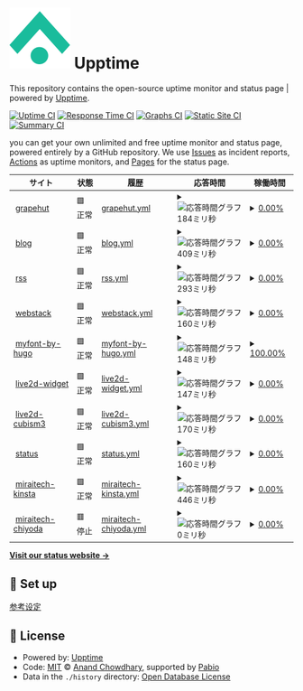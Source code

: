 # ![](assets/upptime-icon.svg) Upptime

This repository contains the open-source uptime monitor and status page | powered by [Upptime](https://github.com/upptime/upptime).

[![Uptime CI](https://github.com/hst1189/upptime/workflows/Uptime%20CI/badge.svg)](https://github.com/hst1189/upptime/actions?query=workflow%3A%22Uptime+CI%22)
[![Response Time CI](https://github.com/hst1189/upptime/workflows/Response%20Time%20CI/badge.svg)](https://github.com/hst1189/upptime/actions?query=workflow%3A%22Response+Time+CI%22)
[![Graphs CI](https://github.com/hst1189/upptime/workflows/Graphs%20CI/badge.svg)](https://github.com/hst1189/upptime/actions?query=workflow%3A%22Graphs+CI%22)
[![Static Site CI](https://github.com/hst1189/upptime/workflows/Static%20Site%20CI/badge.svg)](https://github.com/hst1189/upptime/actions?query=workflow%3A%22Static+Site+CI%22)
[![Summary CI](https://github.com/hst1189/upptime/workflows/Summary%20CI/badge.svg)](https://github.com/hst1189/upptime/actions?query=workflow%3A%22Summary+CI%22)

you can get your own unlimited and free uptime monitor and status page, powered entirely by a GitHub repository. We use [Issues](https://github.com/hst1189/upptime/issues) as incident reports, [Actions](https://github.com/hst1189/upptime/actions) as uptime monitors, and [Pages](https://hst1189.github.io/upptime) for the status page.

<!--start: status pages-->
<!-- This summary is generated by Upptime (https://github.com/upptime/upptime) -->
<!-- Do not edit this manually, your changes will be overwritten -->
<!-- prettier-ignore -->
| サイト | 状態 | 履歴 | 応答時間 | 稼働時間 |
| --- | ------ | ------- | ------------- | ------ |
| <img alt="" src="https://www.grapehut.xyz/images/favicon.svg" height="13"> [grapehut](https://www.grapehut.xyz/) | 🟩 正常 | [grapehut.yml](https://github.com/hst1189/upptime/commits/HEAD/history/grapehut.yml) | <details><summary><img alt="応答時間グラフ" src="./graphs/grapehut/response-time-week.png" height="20"> 184ミリ秒</summary><br><a href="https://status.grapehut.xyz/history/grapehut"><img alt="応答時間 184" src="https://img.shields.io/endpoint?url=https%3A%2F%2Fraw.githubusercontent.com%2Fhst1189%2Fupptime%2FHEAD%2Fapi%2Fgrapehut%2Fresponse-time.json"></a><br><a href="https://status.grapehut.xyz/history/grapehut"><img alt="24時間 応答時間 184" src="https://img.shields.io/endpoint?url=https%3A%2F%2Fraw.githubusercontent.com%2Fhst1189%2Fupptime%2FHEAD%2Fapi%2Fgrapehut%2Fresponse-time-day.json"></a><br><a href="https://status.grapehut.xyz/history/grapehut"><img alt="7日 応答時間 184" src="https://img.shields.io/endpoint?url=https%3A%2F%2Fraw.githubusercontent.com%2Fhst1189%2Fupptime%2FHEAD%2Fapi%2Fgrapehut%2Fresponse-time-week.json"></a><br><a href="https://status.grapehut.xyz/history/grapehut"><img alt="30日 応答時間 184" src="https://img.shields.io/endpoint?url=https%3A%2F%2Fraw.githubusercontent.com%2Fhst1189%2Fupptime%2FHEAD%2Fapi%2Fgrapehut%2Fresponse-time-month.json"></a><br><a href="https://status.grapehut.xyz/history/grapehut"><img alt="1年 応答時間 184" src="https://img.shields.io/endpoint?url=https%3A%2F%2Fraw.githubusercontent.com%2Fhst1189%2Fupptime%2FHEAD%2Fapi%2Fgrapehut%2Fresponse-time-year.json"></a></details> | <details><summary><a href="https://status.grapehut.xyz/history/grapehut">0.00%</a></summary><a href="https://status.grapehut.xyz/history/grapehut"><img alt="稼働時間 0.00%" src="https://img.shields.io/endpoint?url=https%3A%2F%2Fraw.githubusercontent.com%2Fhst1189%2Fupptime%2FHEAD%2Fapi%2Fgrapehut%2Fuptime.json"></a><br><a href="https://status.grapehut.xyz/history/grapehut"><img alt="24時間の稼働時間 100.00%" src="https://img.shields.io/endpoint?url=https%3A%2F%2Fraw.githubusercontent.com%2Fhst1189%2Fupptime%2FHEAD%2Fapi%2Fgrapehut%2Fuptime-day.json"></a><br><a href="https://status.grapehut.xyz/history/grapehut"><img alt="7日間の稼働時間 0.00%" src="https://img.shields.io/endpoint?url=https%3A%2F%2Fraw.githubusercontent.com%2Fhst1189%2Fupptime%2FHEAD%2Fapi%2Fgrapehut%2Fuptime-week.json"></a><br><a href="https://status.grapehut.xyz/history/grapehut"><img alt="30日の稼働時間 0.00%" src="https://img.shields.io/endpoint?url=https%3A%2F%2Fraw.githubusercontent.com%2Fhst1189%2Fupptime%2FHEAD%2Fapi%2Fgrapehut%2Fuptime-month.json"></a><br><a href="https://status.grapehut.xyz/history/grapehut"><img alt="1年の稼働時間 0.00%" src="https://img.shields.io/endpoint?url=https%3A%2F%2Fraw.githubusercontent.com%2Fhst1189%2Fupptime%2FHEAD%2Fapi%2Fgrapehut%2Fuptime-year.json"></a></details>
| <img alt="" src="https://blog.grapehut.us.kg/favicon.svg" height="13"> [blog](https://blog.grapehut.us.kg/) | 🟩 正常 | [blog.yml](https://github.com/hst1189/upptime/commits/HEAD/history/blog.yml) | <details><summary><img alt="応答時間グラフ" src="./graphs/blog/response-time-week.png" height="20"> 409ミリ秒</summary><br><a href="https://status.grapehut.xyz/history/blog"><img alt="応答時間 409" src="https://img.shields.io/endpoint?url=https%3A%2F%2Fraw.githubusercontent.com%2Fhst1189%2Fupptime%2FHEAD%2Fapi%2Fblog%2Fresponse-time.json"></a><br><a href="https://status.grapehut.xyz/history/blog"><img alt="24時間 応答時間 409" src="https://img.shields.io/endpoint?url=https%3A%2F%2Fraw.githubusercontent.com%2Fhst1189%2Fupptime%2FHEAD%2Fapi%2Fblog%2Fresponse-time-day.json"></a><br><a href="https://status.grapehut.xyz/history/blog"><img alt="7日 応答時間 409" src="https://img.shields.io/endpoint?url=https%3A%2F%2Fraw.githubusercontent.com%2Fhst1189%2Fupptime%2FHEAD%2Fapi%2Fblog%2Fresponse-time-week.json"></a><br><a href="https://status.grapehut.xyz/history/blog"><img alt="30日 応答時間 409" src="https://img.shields.io/endpoint?url=https%3A%2F%2Fraw.githubusercontent.com%2Fhst1189%2Fupptime%2FHEAD%2Fapi%2Fblog%2Fresponse-time-month.json"></a><br><a href="https://status.grapehut.xyz/history/blog"><img alt="1年 応答時間 409" src="https://img.shields.io/endpoint?url=https%3A%2F%2Fraw.githubusercontent.com%2Fhst1189%2Fupptime%2FHEAD%2Fapi%2Fblog%2Fresponse-time-year.json"></a></details> | <details><summary><a href="https://status.grapehut.xyz/history/blog">0.00%</a></summary><a href="https://status.grapehut.xyz/history/blog"><img alt="稼働時間 0.00%" src="https://img.shields.io/endpoint?url=https%3A%2F%2Fraw.githubusercontent.com%2Fhst1189%2Fupptime%2FHEAD%2Fapi%2Fblog%2Fuptime.json"></a><br><a href="https://status.grapehut.xyz/history/blog"><img alt="24時間の稼働時間 0.00%" src="https://img.shields.io/endpoint?url=https%3A%2F%2Fraw.githubusercontent.com%2Fhst1189%2Fupptime%2FHEAD%2Fapi%2Fblog%2Fuptime-day.json"></a><br><a href="https://status.grapehut.xyz/history/blog"><img alt="7日間の稼働時間 0.00%" src="https://img.shields.io/endpoint?url=https%3A%2F%2Fraw.githubusercontent.com%2Fhst1189%2Fupptime%2FHEAD%2Fapi%2Fblog%2Fuptime-week.json"></a><br><a href="https://status.grapehut.xyz/history/blog"><img alt="30日の稼働時間 0.00%" src="https://img.shields.io/endpoint?url=https%3A%2F%2Fraw.githubusercontent.com%2Fhst1189%2Fupptime%2FHEAD%2Fapi%2Fblog%2Fuptime-month.json"></a><br><a href="https://status.grapehut.xyz/history/blog"><img alt="1年の稼働時間 0.00%" src="https://img.shields.io/endpoint?url=https%3A%2F%2Fraw.githubusercontent.com%2Fhst1189%2Fupptime%2FHEAD%2Fapi%2Fblog%2Fuptime-year.json"></a></details>
| <img alt="" src="https://gmerss.grapehut.us.kg/favicon.svg" height="13"> [rss](https://gmerss.grapehut.us.kg/) | 🟩 正常 | [rss.yml](https://github.com/hst1189/upptime/commits/HEAD/history/rss.yml) | <details><summary><img alt="応答時間グラフ" src="./graphs/rss/response-time-week.png" height="20"> 293ミリ秒</summary><br><a href="https://status.grapehut.xyz/history/rss"><img alt="応答時間 293" src="https://img.shields.io/endpoint?url=https%3A%2F%2Fraw.githubusercontent.com%2Fhst1189%2Fupptime%2FHEAD%2Fapi%2Frss%2Fresponse-time.json"></a><br><a href="https://status.grapehut.xyz/history/rss"><img alt="24時間 応答時間 293" src="https://img.shields.io/endpoint?url=https%3A%2F%2Fraw.githubusercontent.com%2Fhst1189%2Fupptime%2FHEAD%2Fapi%2Frss%2Fresponse-time-day.json"></a><br><a href="https://status.grapehut.xyz/history/rss"><img alt="7日 応答時間 293" src="https://img.shields.io/endpoint?url=https%3A%2F%2Fraw.githubusercontent.com%2Fhst1189%2Fupptime%2FHEAD%2Fapi%2Frss%2Fresponse-time-week.json"></a><br><a href="https://status.grapehut.xyz/history/rss"><img alt="30日 応答時間 293" src="https://img.shields.io/endpoint?url=https%3A%2F%2Fraw.githubusercontent.com%2Fhst1189%2Fupptime%2FHEAD%2Fapi%2Frss%2Fresponse-time-month.json"></a><br><a href="https://status.grapehut.xyz/history/rss"><img alt="1年 応答時間 293" src="https://img.shields.io/endpoint?url=https%3A%2F%2Fraw.githubusercontent.com%2Fhst1189%2Fupptime%2FHEAD%2Fapi%2Frss%2Fresponse-time-year.json"></a></details> | <details><summary><a href="https://status.grapehut.xyz/history/rss">0.00%</a></summary><a href="https://status.grapehut.xyz/history/rss"><img alt="稼働時間 0.00%" src="https://img.shields.io/endpoint?url=https%3A%2F%2Fraw.githubusercontent.com%2Fhst1189%2Fupptime%2FHEAD%2Fapi%2Frss%2Fuptime.json"></a><br><a href="https://status.grapehut.xyz/history/rss"><img alt="24時間の稼働時間 0.00%" src="https://img.shields.io/endpoint?url=https%3A%2F%2Fraw.githubusercontent.com%2Fhst1189%2Fupptime%2FHEAD%2Fapi%2Frss%2Fuptime-day.json"></a><br><a href="https://status.grapehut.xyz/history/rss"><img alt="7日間の稼働時間 0.00%" src="https://img.shields.io/endpoint?url=https%3A%2F%2Fraw.githubusercontent.com%2Fhst1189%2Fupptime%2FHEAD%2Fapi%2Frss%2Fuptime-week.json"></a><br><a href="https://status.grapehut.xyz/history/rss"><img alt="30日の稼働時間 0.00%" src="https://img.shields.io/endpoint?url=https%3A%2F%2Fraw.githubusercontent.com%2Fhst1189%2Fupptime%2FHEAD%2Fapi%2Frss%2Fuptime-month.json"></a><br><a href="https://status.grapehut.xyz/history/rss"><img alt="1年の稼働時間 0.00%" src="https://img.shields.io/endpoint?url=https%3A%2F%2Fraw.githubusercontent.com%2Fhst1189%2Fupptime%2FHEAD%2Fapi%2Frss%2Fuptime-year.json"></a></details>
| <img alt="" src="https://webstack.grapehut.xyz/imgs/favicon.svg" height="13"> [webstack](https://webstack.grapehut.xyz/) | 🟩 正常 | [webstack.yml](https://github.com/hst1189/upptime/commits/HEAD/history/webstack.yml) | <details><summary><img alt="応答時間グラフ" src="./graphs/webstack/response-time-week.png" height="20"> 160ミリ秒</summary><br><a href="https://status.grapehut.xyz/history/webstack"><img alt="応答時間 160" src="https://img.shields.io/endpoint?url=https%3A%2F%2Fraw.githubusercontent.com%2Fhst1189%2Fupptime%2FHEAD%2Fapi%2Fwebstack%2Fresponse-time.json"></a><br><a href="https://status.grapehut.xyz/history/webstack"><img alt="24時間 応答時間 160" src="https://img.shields.io/endpoint?url=https%3A%2F%2Fraw.githubusercontent.com%2Fhst1189%2Fupptime%2FHEAD%2Fapi%2Fwebstack%2Fresponse-time-day.json"></a><br><a href="https://status.grapehut.xyz/history/webstack"><img alt="7日 応答時間 160" src="https://img.shields.io/endpoint?url=https%3A%2F%2Fraw.githubusercontent.com%2Fhst1189%2Fupptime%2FHEAD%2Fapi%2Fwebstack%2Fresponse-time-week.json"></a><br><a href="https://status.grapehut.xyz/history/webstack"><img alt="30日 応答時間 160" src="https://img.shields.io/endpoint?url=https%3A%2F%2Fraw.githubusercontent.com%2Fhst1189%2Fupptime%2FHEAD%2Fapi%2Fwebstack%2Fresponse-time-month.json"></a><br><a href="https://status.grapehut.xyz/history/webstack"><img alt="1年 応答時間 160" src="https://img.shields.io/endpoint?url=https%3A%2F%2Fraw.githubusercontent.com%2Fhst1189%2Fupptime%2FHEAD%2Fapi%2Fwebstack%2Fresponse-time-year.json"></a></details> | <details><summary><a href="https://status.grapehut.xyz/history/webstack">0.00%</a></summary><a href="https://status.grapehut.xyz/history/webstack"><img alt="稼働時間 0.00%" src="https://img.shields.io/endpoint?url=https%3A%2F%2Fraw.githubusercontent.com%2Fhst1189%2Fupptime%2FHEAD%2Fapi%2Fwebstack%2Fuptime.json"></a><br><a href="https://status.grapehut.xyz/history/webstack"><img alt="24時間の稼働時間 100.00%" src="https://img.shields.io/endpoint?url=https%3A%2F%2Fraw.githubusercontent.com%2Fhst1189%2Fupptime%2FHEAD%2Fapi%2Fwebstack%2Fuptime-day.json"></a><br><a href="https://status.grapehut.xyz/history/webstack"><img alt="7日間の稼働時間 0.00%" src="https://img.shields.io/endpoint?url=https%3A%2F%2Fraw.githubusercontent.com%2Fhst1189%2Fupptime%2FHEAD%2Fapi%2Fwebstack%2Fuptime-week.json"></a><br><a href="https://status.grapehut.xyz/history/webstack"><img alt="30日の稼働時間 0.00%" src="https://img.shields.io/endpoint?url=https%3A%2F%2Fraw.githubusercontent.com%2Fhst1189%2Fupptime%2FHEAD%2Fapi%2Fwebstack%2Fuptime-month.json"></a><br><a href="https://status.grapehut.xyz/history/webstack"><img alt="1年の稼働時間 0.00%" src="https://img.shields.io/endpoint?url=https%3A%2F%2Fraw.githubusercontent.com%2Fhst1189%2Fupptime%2FHEAD%2Fapi%2Fwebstack%2Fuptime-year.json"></a></details>
| <img alt="" src="https://myfont.grapehut.xyz/images/favicon.ico" height="13"> [myfont-by-hugo](https://myfont.grapehut.xyz/) | 🟩 正常 | [myfont-by-hugo.yml](https://github.com/hst1189/upptime/commits/HEAD/history/myfont-by-hugo.yml) | <details><summary><img alt="応答時間グラフ" src="./graphs/myfont-by-hugo/response-time-week.png" height="20"> 148ミリ秒</summary><br><a href="https://status.grapehut.xyz/history/myfont-by-hugo"><img alt="応答時間 148" src="https://img.shields.io/endpoint?url=https%3A%2F%2Fraw.githubusercontent.com%2Fhst1189%2Fupptime%2FHEAD%2Fapi%2Fmyfont-by-hugo%2Fresponse-time.json"></a><br><a href="https://status.grapehut.xyz/history/myfont-by-hugo"><img alt="24時間 応答時間 148" src="https://img.shields.io/endpoint?url=https%3A%2F%2Fraw.githubusercontent.com%2Fhst1189%2Fupptime%2FHEAD%2Fapi%2Fmyfont-by-hugo%2Fresponse-time-day.json"></a><br><a href="https://status.grapehut.xyz/history/myfont-by-hugo"><img alt="7日 応答時間 148" src="https://img.shields.io/endpoint?url=https%3A%2F%2Fraw.githubusercontent.com%2Fhst1189%2Fupptime%2FHEAD%2Fapi%2Fmyfont-by-hugo%2Fresponse-time-week.json"></a><br><a href="https://status.grapehut.xyz/history/myfont-by-hugo"><img alt="30日 応答時間 148" src="https://img.shields.io/endpoint?url=https%3A%2F%2Fraw.githubusercontent.com%2Fhst1189%2Fupptime%2FHEAD%2Fapi%2Fmyfont-by-hugo%2Fresponse-time-month.json"></a><br><a href="https://status.grapehut.xyz/history/myfont-by-hugo"><img alt="1年 応答時間 148" src="https://img.shields.io/endpoint?url=https%3A%2F%2Fraw.githubusercontent.com%2Fhst1189%2Fupptime%2FHEAD%2Fapi%2Fmyfont-by-hugo%2Fresponse-time-year.json"></a></details> | <details><summary><a href="https://status.grapehut.xyz/history/myfont-by-hugo">100.00%</a></summary><a href="https://status.grapehut.xyz/history/myfont-by-hugo"><img alt="稼働時間 100.00%" src="https://img.shields.io/endpoint?url=https%3A%2F%2Fraw.githubusercontent.com%2Fhst1189%2Fupptime%2FHEAD%2Fapi%2Fmyfont-by-hugo%2Fuptime.json"></a><br><a href="https://status.grapehut.xyz/history/myfont-by-hugo"><img alt="24時間の稼働時間 100.00%" src="https://img.shields.io/endpoint?url=https%3A%2F%2Fraw.githubusercontent.com%2Fhst1189%2Fupptime%2FHEAD%2Fapi%2Fmyfont-by-hugo%2Fuptime-day.json"></a><br><a href="https://status.grapehut.xyz/history/myfont-by-hugo"><img alt="7日間の稼働時間 100.00%" src="https://img.shields.io/endpoint?url=https%3A%2F%2Fraw.githubusercontent.com%2Fhst1189%2Fupptime%2FHEAD%2Fapi%2Fmyfont-by-hugo%2Fuptime-week.json"></a><br><a href="https://status.grapehut.xyz/history/myfont-by-hugo"><img alt="30日の稼働時間 100.00%" src="https://img.shields.io/endpoint?url=https%3A%2F%2Fraw.githubusercontent.com%2Fhst1189%2Fupptime%2FHEAD%2Fapi%2Fmyfont-by-hugo%2Fuptime-month.json"></a><br><a href="https://status.grapehut.xyz/history/myfont-by-hugo"><img alt="1年の稼働時間 100.00%" src="https://img.shields.io/endpoint?url=https%3A%2F%2Fraw.githubusercontent.com%2Fhst1189%2Fupptime%2FHEAD%2Fapi%2Fmyfont-by-hugo%2Fuptime-year.json"></a></details>
| <img alt="" src="https://live2d-widget.grapehut.xyz/avatar.png" height="13"> [live2d-widget](https://live2d-widget.grapehut.xyz/) | 🟩 正常 | [live2d-widget.yml](https://github.com/hst1189/upptime/commits/HEAD/history/live2d-widget.yml) | <details><summary><img alt="応答時間グラフ" src="./graphs/live2d-widget/response-time-week.png" height="20"> 147ミリ秒</summary><br><a href="https://status.grapehut.xyz/history/live2d-widget"><img alt="応答時間 147" src="https://img.shields.io/endpoint?url=https%3A%2F%2Fraw.githubusercontent.com%2Fhst1189%2Fupptime%2FHEAD%2Fapi%2Flive2d-widget%2Fresponse-time.json"></a><br><a href="https://status.grapehut.xyz/history/live2d-widget"><img alt="24時間 応答時間 147" src="https://img.shields.io/endpoint?url=https%3A%2F%2Fraw.githubusercontent.com%2Fhst1189%2Fupptime%2FHEAD%2Fapi%2Flive2d-widget%2Fresponse-time-day.json"></a><br><a href="https://status.grapehut.xyz/history/live2d-widget"><img alt="7日 応答時間 147" src="https://img.shields.io/endpoint?url=https%3A%2F%2Fraw.githubusercontent.com%2Fhst1189%2Fupptime%2FHEAD%2Fapi%2Flive2d-widget%2Fresponse-time-week.json"></a><br><a href="https://status.grapehut.xyz/history/live2d-widget"><img alt="30日 応答時間 147" src="https://img.shields.io/endpoint?url=https%3A%2F%2Fraw.githubusercontent.com%2Fhst1189%2Fupptime%2FHEAD%2Fapi%2Flive2d-widget%2Fresponse-time-month.json"></a><br><a href="https://status.grapehut.xyz/history/live2d-widget"><img alt="1年 応答時間 147" src="https://img.shields.io/endpoint?url=https%3A%2F%2Fraw.githubusercontent.com%2Fhst1189%2Fupptime%2FHEAD%2Fapi%2Flive2d-widget%2Fresponse-time-year.json"></a></details> | <details><summary><a href="https://status.grapehut.xyz/history/live2d-widget">0.00%</a></summary><a href="https://status.grapehut.xyz/history/live2d-widget"><img alt="稼働時間 0.00%" src="https://img.shields.io/endpoint?url=https%3A%2F%2Fraw.githubusercontent.com%2Fhst1189%2Fupptime%2FHEAD%2Fapi%2Flive2d-widget%2Fuptime.json"></a><br><a href="https://status.grapehut.xyz/history/live2d-widget"><img alt="24時間の稼働時間 100.00%" src="https://img.shields.io/endpoint?url=https%3A%2F%2Fraw.githubusercontent.com%2Fhst1189%2Fupptime%2FHEAD%2Fapi%2Flive2d-widget%2Fuptime-day.json"></a><br><a href="https://status.grapehut.xyz/history/live2d-widget"><img alt="7日間の稼働時間 0.00%" src="https://img.shields.io/endpoint?url=https%3A%2F%2Fraw.githubusercontent.com%2Fhst1189%2Fupptime%2FHEAD%2Fapi%2Flive2d-widget%2Fuptime-week.json"></a><br><a href="https://status.grapehut.xyz/history/live2d-widget"><img alt="30日の稼働時間 0.00%" src="https://img.shields.io/endpoint?url=https%3A%2F%2Fraw.githubusercontent.com%2Fhst1189%2Fupptime%2FHEAD%2Fapi%2Flive2d-widget%2Fuptime-month.json"></a><br><a href="https://status.grapehut.xyz/history/live2d-widget"><img alt="1年の稼働時間 0.00%" src="https://img.shields.io/endpoint?url=https%3A%2F%2Fraw.githubusercontent.com%2Fhst1189%2Fupptime%2FHEAD%2Fapi%2Flive2d-widget%2Fuptime-year.json"></a></details>
| <img alt="" src="https://live2d-widget.grapehut.xyz/avatar.png" height="13"> [live2d-cubism3](https://live2d-cubism3.grapehut.xyz/) | 🟩 正常 | [live2d-cubism3.yml](https://github.com/hst1189/upptime/commits/HEAD/history/live2d-cubism3.yml) | <details><summary><img alt="応答時間グラフ" src="./graphs/live2d-cubism3/response-time-week.png" height="20"> 170ミリ秒</summary><br><a href="https://status.grapehut.xyz/history/live2d-cubism3"><img alt="応答時間 170" src="https://img.shields.io/endpoint?url=https%3A%2F%2Fraw.githubusercontent.com%2Fhst1189%2Fupptime%2FHEAD%2Fapi%2Flive2d-cubism3%2Fresponse-time.json"></a><br><a href="https://status.grapehut.xyz/history/live2d-cubism3"><img alt="24時間 応答時間 170" src="https://img.shields.io/endpoint?url=https%3A%2F%2Fraw.githubusercontent.com%2Fhst1189%2Fupptime%2FHEAD%2Fapi%2Flive2d-cubism3%2Fresponse-time-day.json"></a><br><a href="https://status.grapehut.xyz/history/live2d-cubism3"><img alt="7日 応答時間 170" src="https://img.shields.io/endpoint?url=https%3A%2F%2Fraw.githubusercontent.com%2Fhst1189%2Fupptime%2FHEAD%2Fapi%2Flive2d-cubism3%2Fresponse-time-week.json"></a><br><a href="https://status.grapehut.xyz/history/live2d-cubism3"><img alt="30日 応答時間 170" src="https://img.shields.io/endpoint?url=https%3A%2F%2Fraw.githubusercontent.com%2Fhst1189%2Fupptime%2FHEAD%2Fapi%2Flive2d-cubism3%2Fresponse-time-month.json"></a><br><a href="https://status.grapehut.xyz/history/live2d-cubism3"><img alt="1年 応答時間 170" src="https://img.shields.io/endpoint?url=https%3A%2F%2Fraw.githubusercontent.com%2Fhst1189%2Fupptime%2FHEAD%2Fapi%2Flive2d-cubism3%2Fresponse-time-year.json"></a></details> | <details><summary><a href="https://status.grapehut.xyz/history/live2d-cubism3">0.00%</a></summary><a href="https://status.grapehut.xyz/history/live2d-cubism3"><img alt="稼働時間 0.00%" src="https://img.shields.io/endpoint?url=https%3A%2F%2Fraw.githubusercontent.com%2Fhst1189%2Fupptime%2FHEAD%2Fapi%2Flive2d-cubism3%2Fuptime.json"></a><br><a href="https://status.grapehut.xyz/history/live2d-cubism3"><img alt="24時間の稼働時間 100.00%" src="https://img.shields.io/endpoint?url=https%3A%2F%2Fraw.githubusercontent.com%2Fhst1189%2Fupptime%2FHEAD%2Fapi%2Flive2d-cubism3%2Fuptime-day.json"></a><br><a href="https://status.grapehut.xyz/history/live2d-cubism3"><img alt="7日間の稼働時間 0.00%" src="https://img.shields.io/endpoint?url=https%3A%2F%2Fraw.githubusercontent.com%2Fhst1189%2Fupptime%2FHEAD%2Fapi%2Flive2d-cubism3%2Fuptime-week.json"></a><br><a href="https://status.grapehut.xyz/history/live2d-cubism3"><img alt="30日の稼働時間 0.00%" src="https://img.shields.io/endpoint?url=https%3A%2F%2Fraw.githubusercontent.com%2Fhst1189%2Fupptime%2FHEAD%2Fapi%2Flive2d-cubism3%2Fuptime-month.json"></a><br><a href="https://status.grapehut.xyz/history/live2d-cubism3"><img alt="1年の稼働時間 0.00%" src="https://img.shields.io/endpoint?url=https%3A%2F%2Fraw.githubusercontent.com%2Fhst1189%2Fupptime%2FHEAD%2Fapi%2Flive2d-cubism3%2Fuptime-year.json"></a></details>
| <img alt="" src="https://status.grapehut.xyz/upptime-icon.svg" height="13"> [status](https://status.grapehut.xyz/) | 🟩 正常 | [status.yml](https://github.com/hst1189/upptime/commits/HEAD/history/status.yml) | <details><summary><img alt="応答時間グラフ" src="./graphs/status/response-time-week.png" height="20"> 160ミリ秒</summary><br><a href="https://status.grapehut.xyz/history/status"><img alt="応答時間 160" src="https://img.shields.io/endpoint?url=https%3A%2F%2Fraw.githubusercontent.com%2Fhst1189%2Fupptime%2FHEAD%2Fapi%2Fstatus%2Fresponse-time.json"></a><br><a href="https://status.grapehut.xyz/history/status"><img alt="24時間 応答時間 160" src="https://img.shields.io/endpoint?url=https%3A%2F%2Fraw.githubusercontent.com%2Fhst1189%2Fupptime%2FHEAD%2Fapi%2Fstatus%2Fresponse-time-day.json"></a><br><a href="https://status.grapehut.xyz/history/status"><img alt="7日 応答時間 160" src="https://img.shields.io/endpoint?url=https%3A%2F%2Fraw.githubusercontent.com%2Fhst1189%2Fupptime%2FHEAD%2Fapi%2Fstatus%2Fresponse-time-week.json"></a><br><a href="https://status.grapehut.xyz/history/status"><img alt="30日 応答時間 160" src="https://img.shields.io/endpoint?url=https%3A%2F%2Fraw.githubusercontent.com%2Fhst1189%2Fupptime%2FHEAD%2Fapi%2Fstatus%2Fresponse-time-month.json"></a><br><a href="https://status.grapehut.xyz/history/status"><img alt="1年 応答時間 160" src="https://img.shields.io/endpoint?url=https%3A%2F%2Fraw.githubusercontent.com%2Fhst1189%2Fupptime%2FHEAD%2Fapi%2Fstatus%2Fresponse-time-year.json"></a></details> | <details><summary><a href="https://status.grapehut.xyz/history/status">0.00%</a></summary><a href="https://status.grapehut.xyz/history/status"><img alt="稼働時間 0.00%" src="https://img.shields.io/endpoint?url=https%3A%2F%2Fraw.githubusercontent.com%2Fhst1189%2Fupptime%2FHEAD%2Fapi%2Fstatus%2Fuptime.json"></a><br><a href="https://status.grapehut.xyz/history/status"><img alt="24時間の稼働時間 0.00%" src="https://img.shields.io/endpoint?url=https%3A%2F%2Fraw.githubusercontent.com%2Fhst1189%2Fupptime%2FHEAD%2Fapi%2Fstatus%2Fuptime-day.json"></a><br><a href="https://status.grapehut.xyz/history/status"><img alt="7日間の稼働時間 0.00%" src="https://img.shields.io/endpoint?url=https%3A%2F%2Fraw.githubusercontent.com%2Fhst1189%2Fupptime%2FHEAD%2Fapi%2Fstatus%2Fuptime-week.json"></a><br><a href="https://status.grapehut.xyz/history/status"><img alt="30日の稼働時間 0.00%" src="https://img.shields.io/endpoint?url=https%3A%2F%2Fraw.githubusercontent.com%2Fhst1189%2Fupptime%2FHEAD%2Fapi%2Fstatus%2Fuptime-month.json"></a><br><a href="https://status.grapehut.xyz/history/status"><img alt="1年の稼働時間 0.00%" src="https://img.shields.io/endpoint?url=https%3A%2F%2Fraw.githubusercontent.com%2Fhst1189%2Fupptime%2FHEAD%2Fapi%2Fstatus%2Fuptime-year.json"></a></details>
| <img alt="" src="https://mirai-tech.us.kg/img/favicon.ico" height="13"> [miraitech-kinsta](https://mirai-tech.us.kg/) | 🟩 正常 | [miraitech-kinsta.yml](https://github.com/hst1189/upptime/commits/HEAD/history/miraitech-kinsta.yml) | <details><summary><img alt="応答時間グラフ" src="./graphs/miraitech-kinsta/response-time-week.png" height="20"> 446ミリ秒</summary><br><a href="https://status.grapehut.xyz/history/miraitech-kinsta"><img alt="応答時間 446" src="https://img.shields.io/endpoint?url=https%3A%2F%2Fraw.githubusercontent.com%2Fhst1189%2Fupptime%2FHEAD%2Fapi%2Fmiraitech-kinsta%2Fresponse-time.json"></a><br><a href="https://status.grapehut.xyz/history/miraitech-kinsta"><img alt="24時間 応答時間 446" src="https://img.shields.io/endpoint?url=https%3A%2F%2Fraw.githubusercontent.com%2Fhst1189%2Fupptime%2FHEAD%2Fapi%2Fmiraitech-kinsta%2Fresponse-time-day.json"></a><br><a href="https://status.grapehut.xyz/history/miraitech-kinsta"><img alt="7日 応答時間 446" src="https://img.shields.io/endpoint?url=https%3A%2F%2Fraw.githubusercontent.com%2Fhst1189%2Fupptime%2FHEAD%2Fapi%2Fmiraitech-kinsta%2Fresponse-time-week.json"></a><br><a href="https://status.grapehut.xyz/history/miraitech-kinsta"><img alt="30日 応答時間 446" src="https://img.shields.io/endpoint?url=https%3A%2F%2Fraw.githubusercontent.com%2Fhst1189%2Fupptime%2FHEAD%2Fapi%2Fmiraitech-kinsta%2Fresponse-time-month.json"></a><br><a href="https://status.grapehut.xyz/history/miraitech-kinsta"><img alt="1年 応答時間 446" src="https://img.shields.io/endpoint?url=https%3A%2F%2Fraw.githubusercontent.com%2Fhst1189%2Fupptime%2FHEAD%2Fapi%2Fmiraitech-kinsta%2Fresponse-time-year.json"></a></details> | <details><summary><a href="https://status.grapehut.xyz/history/miraitech-kinsta">0.00%</a></summary><a href="https://status.grapehut.xyz/history/miraitech-kinsta"><img alt="稼働時間 0.00%" src="https://img.shields.io/endpoint?url=https%3A%2F%2Fraw.githubusercontent.com%2Fhst1189%2Fupptime%2FHEAD%2Fapi%2Fmiraitech-kinsta%2Fuptime.json"></a><br><a href="https://status.grapehut.xyz/history/miraitech-kinsta"><img alt="24時間の稼働時間 100.00%" src="https://img.shields.io/endpoint?url=https%3A%2F%2Fraw.githubusercontent.com%2Fhst1189%2Fupptime%2FHEAD%2Fapi%2Fmiraitech-kinsta%2Fuptime-day.json"></a><br><a href="https://status.grapehut.xyz/history/miraitech-kinsta"><img alt="7日間の稼働時間 0.00%" src="https://img.shields.io/endpoint?url=https%3A%2F%2Fraw.githubusercontent.com%2Fhst1189%2Fupptime%2FHEAD%2Fapi%2Fmiraitech-kinsta%2Fuptime-week.json"></a><br><a href="https://status.grapehut.xyz/history/miraitech-kinsta"><img alt="30日の稼働時間 0.00%" src="https://img.shields.io/endpoint?url=https%3A%2F%2Fraw.githubusercontent.com%2Fhst1189%2Fupptime%2FHEAD%2Fapi%2Fmiraitech-kinsta%2Fuptime-month.json"></a><br><a href="https://status.grapehut.xyz/history/miraitech-kinsta"><img alt="1年の稼働時間 0.00%" src="https://img.shields.io/endpoint?url=https%3A%2F%2Fraw.githubusercontent.com%2Fhst1189%2Fupptime%2FHEAD%2Fapi%2Fmiraitech-kinsta%2Fuptime-year.json"></a></details>
| <img alt="" src="https://miraitech-chiyoda.com/img/favicon.ico" height="13"> [miraitech-chiyoda](https://miraitech-chiyoda.com/) | 🟥 停止 | [miraitech-chiyoda.yml](https://github.com/hst1189/upptime/commits/HEAD/history/miraitech-chiyoda.yml) | <details><summary><img alt="応答時間グラフ" src="./graphs/miraitech-chiyoda/response-time-week.png" height="20"> 0ミリ秒</summary><br><a href="https://status.grapehut.xyz/history/miraitech-chiyoda"><img alt="応答時間 0" src="https://img.shields.io/endpoint?url=https%3A%2F%2Fraw.githubusercontent.com%2Fhst1189%2Fupptime%2FHEAD%2Fapi%2Fmiraitech-chiyoda%2Fresponse-time.json"></a><br><a href="https://status.grapehut.xyz/history/miraitech-chiyoda"><img alt="24時間 応答時間 0" src="https://img.shields.io/endpoint?url=https%3A%2F%2Fraw.githubusercontent.com%2Fhst1189%2Fupptime%2FHEAD%2Fapi%2Fmiraitech-chiyoda%2Fresponse-time-day.json"></a><br><a href="https://status.grapehut.xyz/history/miraitech-chiyoda"><img alt="7日 応答時間 0" src="https://img.shields.io/endpoint?url=https%3A%2F%2Fraw.githubusercontent.com%2Fhst1189%2Fupptime%2FHEAD%2Fapi%2Fmiraitech-chiyoda%2Fresponse-time-week.json"></a><br><a href="https://status.grapehut.xyz/history/miraitech-chiyoda"><img alt="30日 応答時間 0" src="https://img.shields.io/endpoint?url=https%3A%2F%2Fraw.githubusercontent.com%2Fhst1189%2Fupptime%2FHEAD%2Fapi%2Fmiraitech-chiyoda%2Fresponse-time-month.json"></a><br><a href="https://status.grapehut.xyz/history/miraitech-chiyoda"><img alt="1年 応答時間 0" src="https://img.shields.io/endpoint?url=https%3A%2F%2Fraw.githubusercontent.com%2Fhst1189%2Fupptime%2FHEAD%2Fapi%2Fmiraitech-chiyoda%2Fresponse-time-year.json"></a></details> | <details><summary><a href="https://status.grapehut.xyz/history/miraitech-chiyoda">0.00%</a></summary><a href="https://status.grapehut.xyz/history/miraitech-chiyoda"><img alt="稼働時間 0.00%" src="https://img.shields.io/endpoint?url=https%3A%2F%2Fraw.githubusercontent.com%2Fhst1189%2Fupptime%2FHEAD%2Fapi%2Fmiraitech-chiyoda%2Fuptime.json"></a><br><a href="https://status.grapehut.xyz/history/miraitech-chiyoda"><img alt="24時間の稼働時間 0.00%" src="https://img.shields.io/endpoint?url=https%3A%2F%2Fraw.githubusercontent.com%2Fhst1189%2Fupptime%2FHEAD%2Fapi%2Fmiraitech-chiyoda%2Fuptime-day.json"></a><br><a href="https://status.grapehut.xyz/history/miraitech-chiyoda"><img alt="7日間の稼働時間 0.00%" src="https://img.shields.io/endpoint?url=https%3A%2F%2Fraw.githubusercontent.com%2Fhst1189%2Fupptime%2FHEAD%2Fapi%2Fmiraitech-chiyoda%2Fuptime-week.json"></a><br><a href="https://status.grapehut.xyz/history/miraitech-chiyoda"><img alt="30日の稼働時間 0.00%" src="https://img.shields.io/endpoint?url=https%3A%2F%2Fraw.githubusercontent.com%2Fhst1189%2Fupptime%2FHEAD%2Fapi%2Fmiraitech-chiyoda%2Fuptime-month.json"></a><br><a href="https://status.grapehut.xyz/history/miraitech-chiyoda"><img alt="1年の稼働時間 0.00%" src="https://img.shields.io/endpoint?url=https%3A%2F%2Fraw.githubusercontent.com%2Fhst1189%2Fupptime%2FHEAD%2Fapi%2Fmiraitech-chiyoda%2Fuptime-year.json"></a></details>

<!--end: status pages-->

[**Visit our status website →**](https://hst1189.github.io/upptime)

## 📄 Set up

[参考设定](SETUP.md)

## 📄 License

- Powered by: [Upptime](https://github.com/upptime/upptime)
- Code: [MIT](./LICENSE) © [Anand Chowdhary](https://anandchowdhary.com), supported by [Pabio](https://pabio.com)
- Data in the `./history` directory: [Open Database License](https://opendatacommons.org/licenses/odbl/1-0/)

